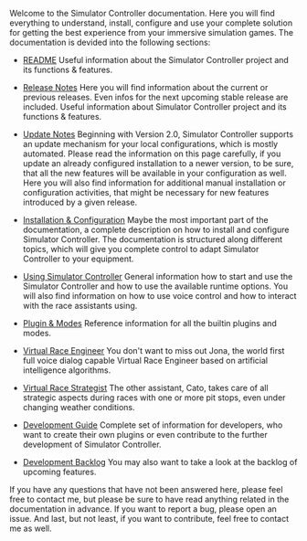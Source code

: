Welcome to the Simulator Controller documentation. Here you will find everything to understand, install, configure and use your complete solution for getting the best experience from your immersive simulation games. The documentation is devided into the following sections:

  - [README](https://github.com/SeriousOldMan/Simulator-Controller/blob/main/README.md)
    Useful information about the Simulator Controller project and its functions & features. 

  - [Release Notes](https://github.com/SeriousOldMan/Simulator-Controller/wiki/Release-Notes)
    Here you will find information about the current or previous releases. Even infos for the next upcoming stable release are included. 
    Useful information about Simulator Controller project and its functions & features. 

  - [Update Notes](https://github.com/SeriousOldMan/Simulator-Controller/wiki/Update-Notes)
    Beginning with Version 2.0, Simulator Controller supports an update mechanism for your local configurations, which is mostly automated. Please read the information on this page carefully, if you update an already configured installation to a newer version, to be sure, that all the new features will be available in your configuration as well. Here you will also find information for additional manual installation or configuration activities, that might be necessary for new features introduced by a given release.
	
  - [Installation & Configuration](https://github.com/SeriousOldMan/Simulator-Controller/wiki/Installation-&-Configuration)
    Maybe the most important part of the documentation, a complete description on how to install and configure Simulator Controller. The documentation is structured along different topics, which will give you complete control to adapt Simulator Controller to your equipment.
	
  - [Using Simulator Controller](https://github.com/SeriousOldMan/Simulator-Controller/wiki/Using-Simulator-Controller)
    General information how to start and use the Simulator Controller and how to use the available runtime options.	You will also find information on how to use voice control and how to interact with the race assistants using.
	
  - [Plugin & Modes](https://github.com/SeriousOldMan/Simulator-Controller/wiki/Plugins-&-Modes)
    Reference information for all the builtin plugins and modes.  
	
  - [Virtual Race Engineer](https://github.com/SeriousOldMan/Simulator-Controller/wiki/Virtual-Race-Engineer)
    You don't want to miss out Jona, the world first full voice dialog capable Virtual Race Engineer based on artificial intelligence algorithms. 
	
  - [Virtual Race Strategist](https://github.com/SeriousOldMan/Simulator-Controller/wiki/Virtual-Race-Strategist)
    The other assistant, Cato, takes care of all strategic aspects during races with one or more pit stops, even under changing weather conditions.
	
  - [Development Guide](https://github.com/SeriousOldMan/Simulator-Controller/wiki/Development-Overview-&-Concepts)
    Complete set of information for developers, who want to create their own plugins or even contribute to the further development of Simulator Controller.
	
  - [Development Backlog](https://github.com/SeriousOldMan/Simulator-Controller/wiki/Backlog)
    You may also want to take a look at the backlog of upcoming features.
  
If you have any questions that have not been answered here, please feel free to contact me, but please be sure to have read anything related in the documentation in advance. If you want to report a bug, please open an issue. And last, but not least, if you want to contribute, feel free to contact me as well.